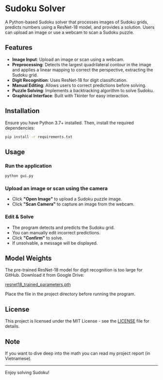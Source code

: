 # Sudoku Solver

A Python-based Sudoku solver that processes images of Sudoku grids, predicts numbers using a ResNet-18 model, and provides a solution. Users can upload an image or use a webcam to scan a Sudoku puzzle.

## Features

- **Image Input**: Upload an image or scan using a webcam.
- **Preprocessing**: Detects the largest quadrilateral contour in the image and applies a linear mapping to correct the perspective, extracting the Sudoku grid.
- **Digit Recognition**: Uses ResNet-18 for digit classification.
- **Manual Editing**: Allows users to correct predictions before solving.
- **Puzzle Solving**: Implements a backtracking algorithm to solve Sudoku.
- **Graphical Interface**: Built with Tkinter for easy interaction.

## Installation

Ensure you have Python 3.7+ installed. Then, install the required dependencies:

```sh
pip install -r requirements.txt
```

## Usage

### Run the application

```sh
python gui.py
```

### Upload an image or scan using the camera

- Click **"Open Image"** to upload a Sudoku puzzle image.
- Click **"Scan Camera"** to capture an image from the webcam.

### Edit & Solve

- The program detects and predicts the Sudoku grid.
- You can manually edit incorrect predictions.
- Click **"Confirm"** to solve.
- If unsolvable, a message will be displayed.

## Model Weights

The pre-trained ResNet-18 model for digit recognition is too large for GitHub. Download it from Google Drive:

[resnet18_trained_parameters.pth](https://drive.google.com/file/d/1j4m1gAvC4tERiuZ_5yCDj-2yTddPiEp-/view?usp=sharing)

Place the file in the project directory before running the program.

## License

This project is licensed under the MIT License - see the [LICENSE](LICENSE) file for details.

## Note

If you want to dive deep into the math you can read my project report (in Vietnamese).

---

Enjoy solving Sudoku! 


